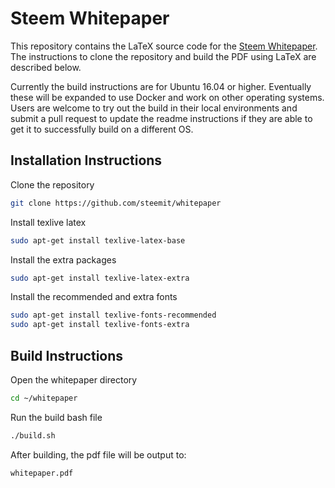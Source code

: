 # Steem Whitepaper

This repository contains the LaTeX source code for the [Steem Whitepaper](https://steem.io/SteemWhitePaper.pdf). The instructions to clone the repository and build the PDF using LaTeX are described below.

Currently the build instructions are for Ubuntu 16.04 or higher. Eventually these will be expanded to use Docker and work on other operating systems. Users are welcome to try out the build in their local environments and submit a pull request to update the readme instructions if they are able to get it to successfully build on a different OS.

## Installation Instructions

Clone the repository
```bash
git clone https://github.com/steemit/whitepaper
```

Install texlive latex
```bash
sudo apt-get install texlive-latex-base
```

Install the extra packages
```bash
sudo apt-get install texlive-latex-extra
```

Install the recommended and extra fonts
```bash
sudo apt-get install texlive-fonts-recommended
sudo apt-get install texlive-fonts-extra
```

## Build Instructions

Open the whitepaper directory
```bash
cd ~/whitepaper
```

Run the build bash file
```bash
./build.sh
```

After building, the pdf file will be output to:
```bash
whitepaper.pdf
```
